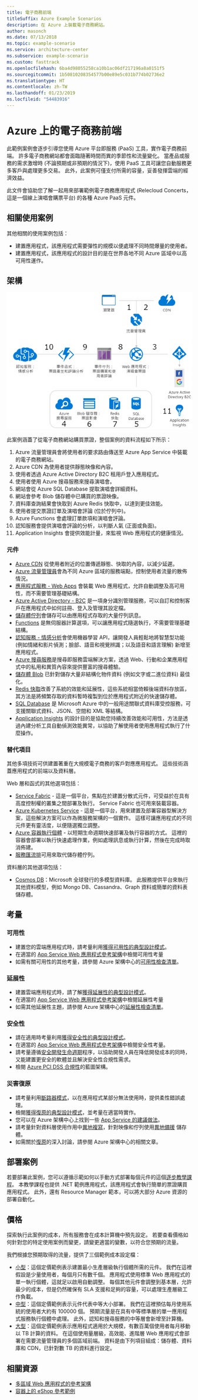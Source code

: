 ```yaml
---
title: 電子商務前端
titleSuffix: Azure Example Scenarios
description: 在 Azure 上裝載電子商務網站。
author: masonch
ms.date: 07/13/2018
ms.topic: example-scenario
ms.service: architecture-center
ms.subservice: example-scenario
ms.custom: fasttrack
ms.openlocfilehash: 6ba4d98055258ca10b1ac06df217196a8a0151f5
ms.sourcegitcommit: 1b50810208354577b00e89e5c031b774b02736e2
ms.translationtype: HT
ms.contentlocale: zh-TW
ms.lasthandoff: 01/23/2019
ms.locfileid: "54483916"
---
```

# <a name="an-e-commerce-front-end-on-azure"></a>Azure 上的電子商務前端

此範例案例會逐步引導您使用 Azure 平台即服務 (PaaS) 工具，實作電子商務前端。 許多電子商務網站都會面臨隨著時間而異的季節性和流量變化。 當產品或服務的需求激增時 (不論預期或非預期的情況下)，使用 PaaS 工具可讓您自動服務更多客戶與處理更多交易。 此外，此案例可僅支付所需的容量，妥善發揮雲端的經濟效益。

此文件會協助您了解一起用來部署範例電子商務應用程式 (Relecloud Concerts，這是一個線上演唱會購票平台) 的各種 Azure PaaS 元件。

## <a name="relevant-use-cases"></a>相關使用案例

其他相關的使用案例包括：

- 建置應用程式，該應用程式需要彈性的規模以便處理不同時間爆量的使用者。
- 建置應用程式，該應用程式的設計目的是在世界各地不同 Azure 區域中以高可用性運作。

## <a name="architecture"></a>架構

![電子商務應用程式的範例案例架構][architecture]

此案例涵蓋了從電子商務網站購買票證，整個案例的資料流程如下所示：

1. Azure 流量管理員會將使用者的要求路由傳送至 Azure App Service 中裝載的電子商務網站。
2. Azure CDN 為使用者提供靜態映像和內容。
3. 使用者透過 Azure Active Directory B2C 租用戶登入應用程式。
4. 使用者使用 Azure 搜尋服務來搜尋演唱會。
5. 網站會從 Azure SQL Database 提取演唱會詳細資料。
6. 網站會參考 Blob 儲存體中已購買的票證映像。
7. 資料庫查詢結果會快取到 Azure Redis 快取中，以達到更佳效能。
8. 使用者提交票證訂單及演唱會評論 (位於佇列中)。
9. Azure Functions 會處理訂單款項和演唱會評論。
10. 認知服務會提供演唱會評論的分析，以判斷人氣 (正面或負面)。
11. Application Insights 會提供效能計量，來監視 Web 應用程式的健康情況。

### <a name="components"></a>元件

- [Azure CDN][docs-cdn] 從使用者附近的位置傳遞靜態、快取的內容，以減少延遲。
- [Azure 流量管理員][docs-traffic-manager]會為不同 Azure 區域的服務端點，控制使用者流量的散佈情況。
- [應用程式服務 - Web Apps][docs-webapps] 會裝載 Web 應用程式，允許自動調整及高可用性，而不需要管理基礎結構。
- [Azure Active Directory - B2C][docs-b2c] 是一項身分識別管理服務，可以自訂和控制客戶在應用程式中如何註冊、登入及管理其設定檔。
- [儲存體佇列][docs-storage-queues]會儲存可以由應用程式存取的大量佇列訊息。
- [Functions][docs-functions] 是無伺服器計算選項，可以讓應用程式隨選執行，不需要管理基礎結構。
- [認知服務 - 情感分析][docs-sentiment-analysis]會使用機器學習 API，讓開發人員輕鬆地將智慧型功能 (例如情緒和影片偵測；臉部、語音和視覺辨識；以及語音和語言理解) 新增至應用程式。
- [Azure 搜尋服務][docs-search]是搜尋即服務雲端解決方案，透過 Web、行動和企業應用程式中的私用和異質內容來提供豐富的搜尋體驗。
- [儲存體 Blob][docs-storage-blobs] 已針對儲存大量非結構化物件資料 (例如文字或二進位資料) 最佳化。
- [Redis 快取][docs-redis-cache]改善了系統的效能和延展性，這些系統相當倚賴後端資料存放區，其方法是將頻繁存取的資料暫時複製到位於應用程式附近的快速儲存體。
- [SQL Database][docs-sql-database] 是 Microsoft Azure 中的一般用途關聯式資料庫受控服務，可支援關聯式資料、JSON、空間和 XML 等結構。
- [Application Insights][docs-application-insights] 的設計目的是協助您持續改善效能和可用性，方法是透過內建分析工具自動偵測效能異常，以協助了解使用者使用應用程式執行了什麼操作。

### <a name="alternatives"></a>替代項目

其他多項技術可供建置著重在大規模電子商務的客戶對應應用程式。 這些技術涵蓋應用程式的前端以及資料層。

Web 層和函式的其他選項包括：

- [Service Fabric][docs-service-fabric] - 這是一個平台，焦點在於建置分散式元件，可受益於在具有高度控制權的叢集之間部署及執行。 Service Fabric 也可用來裝載容器。
- [Azure Kubernetes Service][docs-kubernetes-service] - 這是一個平台，用來建置及部署容器型解決方案，這些解決方案可以作為微服務架構的一個實作。 這樣可讓應用程式的不同元件更有靈活度，以便隨選獨立調整。
- [Azure 容器執行個體][docs-container-instances] - 以短期生命週期快速部署及執行容器的方式。 這裡的容器會部署以執行快速處理作業，例如處理訊息或執行計算，然後在完成時取消佈建。
- [服務匯流排][service-bus]可用來取代儲存體佇列。

資料層的其他選項包括：

- [Cosmos DB](/azure/cosmos-db/introduction)：Microsoft 全球發行的多模型資料庫。 此服務提供平台來執行其他資料模型，例如 Mongo DB、Cassandra、Graph 資料或簡單的資料表儲存體。

## <a name="considerations"></a>考量

### <a name="availability"></a>可用性

- 建置您的雲端應用程式時，請考量利用[獲得可用性的典型設計模式][design-patterns-availability]。
- 在適當的 [App Service Web 應用程式參考架構][app-service-reference-architecture]中檢閱可用性考量
- 如需有關可用性的其他考量，請參閱 Azure 架構中心的[可用性檢查清單][availability]。

### <a name="scalability"></a>延展性

- 建置雲端應用程式時，請了解[獲得延展性的典型設計模式][design-patterns-scalability]。
- 在適當的 [App Service Web 應用程式參考架構][app-service-reference-architecture]中檢閱延展性考量
- 如需其他延展性主題，請參閱 Azure 架構中心的[延展性檢查清單][scalability]。

### <a name="security"></a>安全性

- 請在適用時考量利用[獲得安全性的典型設計模式][design-patterns-security]。
- 在適當的 [App Service Web 應用程式參考架構][app-service-reference-architecture]中檢閱安全性考量。
- 請考量遵循[安全開發生命週期][secure-development]程序，以協助開發人員在降低開發成本的同時，又能建置更安全的軟體並且解決安全性合規性需求。
- 檢閱 [Azure PCI DSS 合規性][pci-dss-blueprint]的藍圖架構。

### <a name="resiliency"></a>災害復原

- 請考量利用[斷路器模式][circuit-breaker]，以在應用程式某部分無法使用時，提供柔性錯誤處理。
- 檢閱[獲得復原的典型設計模式][design-patterns-resiliency]，並考量在適當時實作。
- 您可以在 Azure 架構中心上找到一些 [App Service 的建議做法][resiliency-app-service]。
- 請考量針對資料層使用作用中[異地複寫][sql-geo-replication]，針對映像和佇列使用[異地備援][storage-geo-redudancy] 儲存體。
- 如需關於[復原][resiliency]的深入討論，請參閱 Azure 架構中心的相關文章。

## <a name="deploy-the-scenario"></a>部署案例

若要部署此案例，您可以遵循示範如何以手動方式部署每個元件的這個[逐步教學課程][end-to-end-walkthrough]。 本教學課程也提供 .NET 範例應用程式，該應用程式會執行簡單的票證購買應用程式。 此外，還有 Resource Manager 範本，可以將大部分 Azure 資源的部署自動化。

## <a name="pricing"></a>價格

探索執行此案例的成本，所有服務會在成本計算機中預先設定。 若要查看價格如何針對您的特定使用案例而變更，請變更適當的變數，以符合您預期的流量。

我們根據您預期取得的流量，提供了三個範例成本設定檔：

- [小型][small-pricing]：這個定價範例表示建置最小生產層級執行個體所需的元件。 我們在這裡假設是少量使用者，每個月只有數千個。 應用程式使用標準 Web 應用程式的單一執行個體，這就足以啟用自動調整。 每個其他元件會調整到基本層，允許最少的成本，但是仍然確保有 SLA 支援和足夠的容量，可以處理生產層級工作負載。
- [中型][medium-pricing]：這個定價範例表示元件代表中等大小部署。 我們在這裡預估每月使用系統的使用者大約有 100000 個。 預期流量是在具有中等標準層的單一應用程式服務執行個體中處理。 此外，認知和搜尋服務的中等層會新增至計算機。
- [大型][large-pricing]：這個定價範例表示應用程式適用於大規模，有數百萬個使用者每月移動以 TB 計算的資料。 在這個使用量層級，高效能、進階層 Web 應用程式會部署在需要流量管理員的多個區域前端。 資料是由下列項目組成：儲存體、資料庫和 CDN，已針對數 TB 的資料進行設定。

## <a name="related-resources"></a>相關資源

- [多區域 Web 應用程式的參考架構][multi-region-web-app]
- [容器上的 eShop 參考範例][microservices-ecommerce]

<!-- links -->
[architecture]: ./media/architecture-ecommerce-scenario.png
[small-pricing]: https://azure.com/e/90fbb6a661a04888a57322985f9b34ac
[medium-pricing]: https://azure.com/e/38d5d387e3234537b6859660db1c9973
[large-pricing]: https://azure.com/e/f07f99b6c3134803a14c9b43fcba3e2f
[app-service-reference-architecture]: ../../reference-architectures/app-service-web-app/basic-web-app.md
[availability]: /azure/architecture/checklist/availability
[circuit-breaker]: /azure/architecture/patterns/circuit-breaker
[design-patterns-availability]: /azure/architecture/patterns/category/availability
[design-patterns-resiliency]: /azure/architecture/patterns/category/resiliency
[design-patterns-scalability]: /azure/architecture/patterns/category/performance-scalability
[design-patterns-security]: /azure/architecture/patterns/category/security
[docs-application-insights]: /azure/application-insights/app-insights-overview
[docs-b2c]: /azure/active-directory-b2c/active-directory-b2c-overview
[docs-cdn]: /azure/cdn/cdn-overview
[docs-container-instances]: /azure/container-instances/
[docs-kubernetes-service]: /azure/aks/
[docs-functions]: /azure/azure-functions/functions-overview
[docs-redis-cache]: /azure/redis-cache/cache-overview
[docs-search]: /azure/search/search-what-is-azure-search
[docs-service-fabric]: /azure/service-fabric/
[docs-sentiment-analysis]: /azure/cognitive-services/welcome
[docs-sql-database]: /azure/sql-database/sql-database-technical-overview
[docs-storage-blobs]: /azure/storage/blobs/storage-blobs-introduction
[docs-storage-queues]: /azure/storage/queues/storage-queues-introduction
[docs-traffic-manager]: /azure/traffic-manager/traffic-manager-overview
[docs-webapps]: /azure/app-service/app-service-web-overview
[end-to-end-walkthrough]: https://github.com/Azure/fta-customerfacingapps/tree/master/ecommerce/articles
[microservices-ecommerce]: https://github.com/dotnet-architecture/eShopOnContainers
[multi-region-web-app]: /azure/architecture/reference-architectures/app-service-web-app/multi-region
[pci-dss-blueprint]: /azure/security/blueprints/payment-processing-blueprint
[resiliency-app-service]: /azure/architecture/checklist/resiliency-per-service#app-service
[resiliency]: /azure/architecture/checklist/resiliency
[scalability]: /azure/architecture/checklist/scalability
[secure-development]: https://www.microsoft.com/SDL/process/design.aspx
[service-bus]: /azure/service-bus-messaging/
[sql-geo-replication]: /azure/sql-database/sql-database-geo-replication-overview
[storage-geo-redudancy]: /azure/storage/common/storage-redundancy-grs
